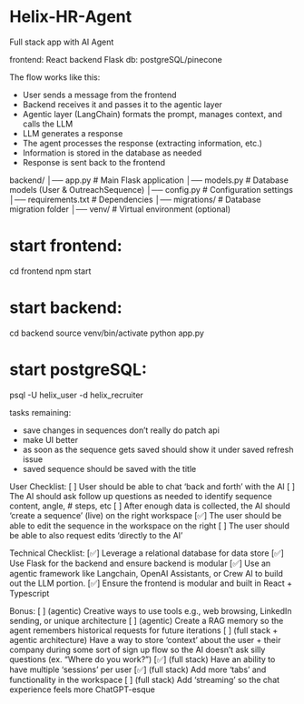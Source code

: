 # Helix-HR-Agent
Full stack app with AI Agent

frontend: React
backend Flask
db: postgreSQL/pinecone


The flow works like this:

- User sends a message from the frontend
- Backend receives it and passes it to the agentic layer
- Agentic layer (LangChain) formats the prompt, manages context, and calls the LLM
- LLM generates a response
- The agent processes the response (extracting information, etc.)
- Information is stored in the database as needed
- Response is sent back to the frontend


backend/
│── app.py               # Main Flask application
│── models.py            # Database models (User & OutreachSequence)
│── config.py            # Configuration settings
│── requirements.txt     # Dependencies
│── migrations/          # Database migration folder
│── venv/                # Virtual environment (optional)

# start frontend:
cd frontend
npm start

# start backend:
cd backend
source venv/bin/activate
python app.py

# start postgreSQL: 
psql -U helix_user -d helix_recruiter

tasks remaining:
- save changes in sequences don’t really do patch api
- make UI better
- as soon as the sequence gets saved should show it under saved refresh issue
- saved sequence should be saved with the title


User Checklist:
[ ]  User should be able to chat ‘back and forth’ with the AI
[ ]  The AI should ask follow up questions as needed to identify sequence content, angle, # steps, etc
[ ]  After enough data is collected, the AI should ‘create a sequence’ (live) on the right workspace
[✅]  The user should be able to edit the sequence in the workspace on the right
[ ]  The user should be able to also request edits ‘directly to the AI’

Technical Checklist:
[✅]  Leverage a relational database for data store
[✅]  Use Flask for the backend and ensure backend is modular
[✅]  Use an agentic framework like Langchain, OpenAI Assistants, or Crew AI to build out the LLM portion.
[✅]  Ensure the frontend is modular and built in React + Typescript

Bonus:
[ ]  (agentic) Creative ways to use tools e.g., web browsing, LinkedIn sending, or unique architecture
[ ]  (agentic) Create a RAG memory so the agent remembers historical requests for future iterations
[ ]  (full stack + agentic architecture) Have a way to store ‘context’ about the user + their company during some sort of sign up flow so the AI doesn’t ask silly questions (ex. “Where do you work?”)
[✅]  (full stack) Have an ability to have multiple ‘sessions’ per user
[✅]  (full stack) Add more ‘tabs’ and functionality in the workspace
[ ]  (full stack) Add ‘streaming’ so the chat experience feels more ChatGPT-esque